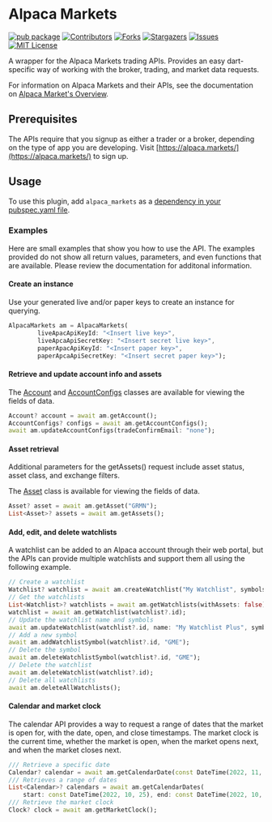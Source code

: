 # Alpaca Markets

[![pub package](https://img.shields.io/pub/v/alpaca_markets.svg)](https://pub.dev/packages/alpaca_markets)
[![Contributors][contributors-shield]][contributors-url]
[![Forks][forks-shield]][forks-url]
[![Stargazers][stars-shield]][stars-url]
[![Issues][issues-shield]][issues-url]
[![MIT License][license-shield]][license-url]

A wrapper for the Alpaca Markets trading APIs. Provides an easy dart-specific way of working with the broker, trading, and market data requests.

For information on Alpaca Markets and their APIs, see the documentation on [Alpaca Market's Overview](https://alpaca.markets/docs/introduction/).

## Prerequisites

The APIs require that you signup as either a trader or a broker, depending on the type of app you are developing. Visit [https://alpaca.markets/](https://alpaca.markets/) to sign up.

## Usage
To use this plugin, add `alpaca_markets` as a [dependency in your pubspec.yaml file](https://flutter.dev/docs/development/platform-integration/platform-channels).

### Examples

Here are small examples that show you how to use the API. The examples provided do not show all return values, parameters, and even functions that are available. Please review the documentation for additonal information.

#### Create an instance

Use your generated live and/or paper keys to create an instance for querying.

```dart
AlpacaMarkets am = AlpacaMarkets(
        liveApacApiKeyId: "<Insert live key>",
        liveApcaApiSecretKey: "<Insert secret live key>",
        paperApacApiKeyId: "<Insert paper key>",
        paperApcaApiSecretKey: "<Insert secret paper key>");
```

#### Retrieve and update account info and assets

The [Account](https://github.com/voidari/flutter/blob/main/alpaca_markets/lib/src/account.dart) and [AccountConfigs](https://github.com/voidari/flutter/blob/main/alpaca_markets/lib/src/account_configs.dart) classes are available for viewing the fields of data.

```dart
Account? account = await am.getAccount();
AccountConfigs? configs = await am.getAccountConfigs();
await am.updateAccountConfigs(tradeConfirmEmail: "none");
```

#### Asset retrieval

Additional parameters for the getAssets() request include asset status, asset class, and exchange filters.

The [Asset](https://github.com/voidari/flutter/blob/main/alpaca_markets/lib/src/asset.dart) class is available for viewing the fields of data.

```dart
Asset? asset = await am.getAsset("GRMN");
List<Asset>? assets = await am.getAssets();
```

#### Add, edit, and delete watchlists

A watchlist can be added to an Alpaca account through their web portal, but the APIs can provide multiple watchlists and support them all using the following example.

```dart
// Create a watchlist
Watchlist? watchlist = await am.createWatchlist("My Watchlist", symbols: ["AAPL", "GOOG"]);
// Get the watchlists
List<Watchlist>? watchlists = await am.getWatchlists(withAssets: false);
watchlist = await am.getWatchlist(watchlist?.id);
// Update the watchlist name and symbols
await am.updateWatchlist(watchlist?.id, name: "My Watchlist Plus", symbols: ["GRMN", "TSLA"]);
// Add a new symbol
await am.addWatchlistSymbol(watchlist?.id, "GME");
// Delete the symbol
await am.deleteWatchlistSymbol(watchlist?.id, "GME");
// Delete the watchlist
await am.deleteWatchlist(watchlist?.id);
// Delete all watchlists
await am.deleteAllWatchlists();
```

#### Calendar and market clock

The calendar API provides a way to request a range of dates that the market is open for, with the date, open, and close timestamps.
The market clock is the current time, whether the market is open, when the market opens next, and when the market closes next.

```dart
/// Retrieve a specific date
Calendar? calendar = await am.getCalendarDate(const DateTime(2022, 11, 1));
/// Retrieves a range of dates
List<Calendar>? calendars = await am.getCalendarDates(
    start: const DateTime(2022, 10, 25), end: const DateTime(2022, 10, 31));
/// Retrieve the market clock
Clock? clock = await am.getMarketClock();
```

<!-- MARKDOWN LINKS & IMAGES -->
<!-- https://www.markdownguide.org/basic-syntax/#reference-style-links -->
[contributors-shield]: https://img.shields.io/github/contributors/voidari/flutter_alpaca_markets.svg?style=for-the-badge
[contributors-url]: https://github.com/voidari/flutter_alpaca_markets/graphs/contributors
[forks-shield]: https://img.shields.io/github/forks/voidari/flutter_alpaca_markets.svg?style=for-the-badge
[forks-url]: https://github.com/voidari/flutter_alpaca_markets/network/members
[stars-shield]: https://img.shields.io/github/stars/voidari/flutter_alpaca_markets.svg?style=for-the-badge
[stars-url]: https://github.com/voidari/flutter_alpaca_markets/stargazers
[issues-shield]: https://img.shields.io/github/issues/voidari/flutter_alpaca_markets.svg?style=for-the-badge
[issues-url]: https://github.com/voidari/flutter_alpaca_markets/issues
[license-shield]: https://img.shields.io/github/license/voidari/flutter_alpaca_markets.svg?style=for-the-badge
[license-url]: https://github.com/voidari/flutter_alpaca_markets/blob/main/LICENSE